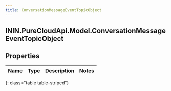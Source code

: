 ```yaml
---
title: ConversationMessageEventTopicObject
---
```

## ININ.PureCloudApi.Model.ConversationMessageEventTopicObject

## Properties

|Name | Type | Description | Notes|
|------------ | ------------- | ------------- | -------------|
{: class="table table-striped"}


